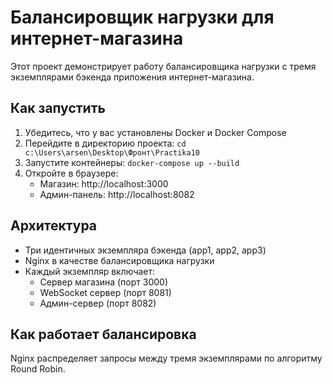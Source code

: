 # Балансировщик нагрузки для интернет-магазина

Этот проект демонстрирует работу балансировщика нагрузки с тремя экземплярами бэкенда приложения интернет-магазина.

## Как запустить

1. Убедитесь, что у вас установлены Docker и Docker Compose
2. Перейдите в директорию проекта: `cd c:\Users\arsen\Desktop\Фронт\Practika10`
3. Запустите контейнеры: `docker-compose up --build`
4. Откройте в браузере:
   - Магазин: http://localhost:3000
   - Админ-панель: http://localhost:8082

## Архитектура

- Три идентичных экземпляра бэкенда (app1, app2, app3)
- Nginx в качестве балансировщика нагрузки
- Каждый экземпляр включает:
  - Сервер магазина (порт 3000)
  - WebSocket сервер (порт 8081)
  - Админ-сервер (порт 8082)

## Как работает балансировка

Nginx распределяет запросы между тремя экземплярами по алгоритму Round Robin.